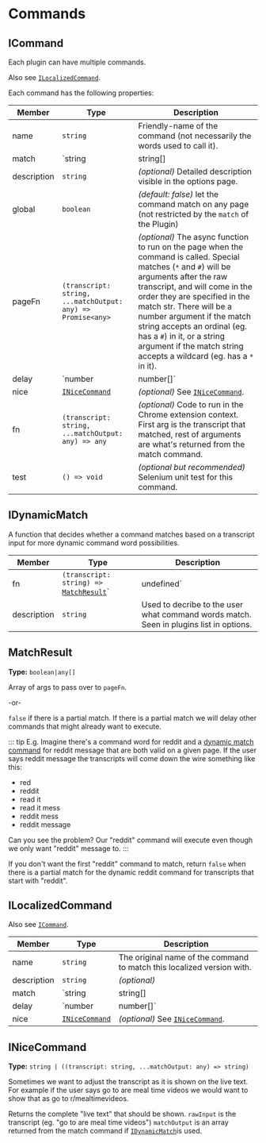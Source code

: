 # Commands
## ICommand
Each plugin can have multiple commands.

Also see [`ILocalizedCommand`](/api-reference/command.md#ilocalizedcommand).

Each command has the following properties:

Member |    Type    | Description
-------|------------|-------------
name | `string`   | Friendly-name of the command (not necessarily the words used to call it).
match| `string | string[] | `[`IDynamicMatch`](/api-reference/command.md#idynamicmatch) | The word(s) the user can say to execute this command. Use "#" in the string as an ordinal place holder. Use "*" as a wildcard placeholder. Lastly, a function [`IDynamicMatch`](/api-reference/command.md#idynamicmatch) can be used for the most advanced cases.
description | `string` | _(optional)_ Detailed description visible in the options page.
global | `boolean` |  _(default: false)_ let the command match on any page (not restricted by the `match` of the Plugin)
pageFn | `(transcript: string, ...matchOutput: any) => Promise<any>` | _(optional)_ The async function to run on the page when the command is called. Special matches (`*` and `#`) will be arguments after the raw transcript, and will come in the order they are specified in the match str. There will be a number argument if the match string accepts an ordinal (eg. has a `#`) in it, or a string argument if the match string accepts a wildcard (eg. has a `*` in it). 
delay | `number | number[]` | _(optional)_ How long to wait for additional input for before executing this command. <br><br> For example with the Google command the user can have a long search term like "search how to boost my wifi signal" in order to prevent the command from executing the search as soon as it hears "search how" instead of the full phrase, we put a delay so that it waits for X ms since the last voice input. <br><br> Use an array with indices that correspond to the different match strings if you should have different delays based on the match string.
nice | [`INiceCommand`](/api-reference/command.md#inicecommand) |  _(optional)_ See [`INiceCommand`](/api-reference/command.md#inicecommand).
fn | `(transcript: string, ...matchOutput: any) => any` | _(optional)_ Code to run in the Chrome extension context. First arg is the transcript that matched, rest of arguments are what's returned from the match command.
test | `() => void` | _(optional but recommended)_ Selenium unit test for this command.


## IDynamicMatch

A function that decides whether a command matches based on a transcript input for more dynamic command word possibilities.

Member | Type | Description
-------|------|---------------
fn | `(transcript: string) => `[`MatchResult`](/api-reference/command.md#matchresult)`| undefined` | A function that takes in the transcript and returns a [`MatchResult`](/api-reference/command.md#matchresult)if the command should execute on the given transcript.
description | `string` | Used to decribe to the user what command words match. Seen in plugins list in options.

## MatchResult

**Type:** `boolean|any[]`

Array of args to pass over to `pageFn`.


-or-


`false` if there is a partial match. If there is a partial match we will delay other commands that might already want to execute.

::: tip E.g.
Imagine there's a command word for <span class="voice-cmd">reddit</span> and a [dynamic match command](/api-reference/command.md#idynamicmatch) for <span class="voice-cmd">reddit message</span> that are both valid on a given page. If the user says <span class="voice-cmd">reddit message</span> the transcripts will come down the wire something like this:

 - red
 - reddit
 - read it
 - read it mess
 - reddit mess
 - reddit message

 Can you see the problem? Our "reddit" command will execute even though we only want "reddit" message to.
:::

If you don't want the first "reddit" command to match, return `false` when there is a partial match for the dynamic <span class="voice-cmd">reddit</span> command for transcripts that start with "reddit".

## ILocalizedCommand

Also see [`ICommand`](/api-reference/command.md#icommand).

Member | Type       | Description
-------|------------|-------------
name   | `string`   | The original name of the command to match this localized version with.
description | `string` | _(optional)_
match  | `string | string[] | `[`IDynamicMatch`](/api-reference/command.md#idynamicmatch) | The way localized version of command match can be completely different from the base English version.
delay | `number | number[]` | _(optional)_ Delays for a localized version of a command can be completely different from the base English version.
nice | [`INiceCommand`](/api-reference/command.md#inicecommand) | _(optional)_ See [`INiceCommand`](/api-reference/command.md#inicecommand).

## INiceCommand

**Type:** `string | ((transcript: string, ...matchOutput: any) => string)`


Sometimes we want to adjust the transcript as it is shown on the live text. For example if the user says <span class="voice-cmd">go to are meal time videos</span> we would want to show that as <span class="voice-cmd">go to r/mealtimevideos</span>.

Returns the complete "live text" that should be shown. `rawInput` is the transcript (eg. "go to are meal time videos") `matchOutput` is an array returned from the match command if [`IDynamicMatch`](/api-reference/command.md#idynamicmatch)is used.

